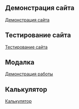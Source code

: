 ## Демонстрация сайта
[Демонстрация сайта](https://artem-viktorovich.github.io/for-beginners/index.html)


## Тестирование сайта
[Тестирование сайта](https://artem-viktorovich.github.io/creating_syte/index.html)


## Модалка
[Демонстрация работы](https://artem-viktorovich.github.io/internship/index.html)

## Калькулятор
[Калькулятор](https://artem-viktorovich.github.io/calc/index.html)
